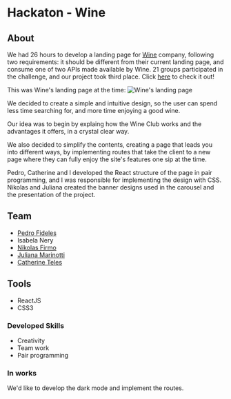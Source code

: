 # Hackaton - Wine

## About
We had 26 hours to develop a landing page for [Wine](https://www.wine.com.br/) company, following two requirements: it should be different from their current landing page, and consume one of two APIs made available by Wine. 
21 groups participated in the challenge, and our project took third place. Click [here](https://isabelanery.github.io/hackaton-wine/) to check it out!

This was Wine's landing page at the time: 
![Wine's landing page](/src/images/wine-landing-page.gif)

We decided to create a simple and intuitive design, so the user can spend less time searching for, and more time enjoying a good wine. 

Our idea was to begin by explaing how the Wine Club works and the advantages it offers, in a crystal clear way.

We also decided to simplify the contents, creating a page that leads you into different ways, by implementing routes that take the client to a new page where they can fully enjoy the site's features one sip at the time.

Pedro, Catherine and I developed the React structure of the page in pair programming, and I was responsible for implementing the design with CSS. Nikolas and Juliana created the banner designs used in the carousel and the presentation of the project.

## Team 
- [Pedro Fideles](https://github.com/Pedro-Fideles)
- Isabela Nery 
- [Nikolas Firmo](https://github.com/Nikolas-Firmo-Cardoso)
- [Juliana Marinotti](https://github.com/Ju-MM)
- [Catherine Teles](https://github.com/catherineteles)

## Tools 
- ReactJS
- CSS3

### Developed Skills 
- Creativity
- Team work 
- Pair programming 

### In works
We'd like to develop the dark mode and implement the routes. 
